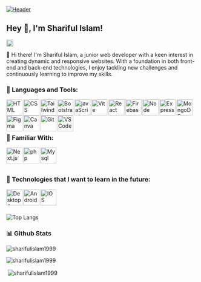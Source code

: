 [![Header](https://i.ibb.co/9hs98D6/shariful-islam.png "Header")](https://www.linkedin.com/in/shariful-islam-dev/)

## Hey 👋, I'm Shariful Islam!
<a href='https://www.linkedin.com/in/shariful-islam-dev/'><img align='left' alt="linkedin" src="https://store-images.s-microsoft.com/image/apps.31120.9007199266245564.44dc7699-748d-4c34-ba5e-d04eb48f7960.bc4172bd-63f0-455a-9acd-5457f44e4473" height='18px'/></a>
<br>


👋 Hi there! I'm Shariful Islam, a junior web developer with a keen interest in creating dynamic and responsive websites. With a foundation in both front-end and back-end technologies, I enjoy tackling new challenges and continuously learning to improve my skills.
<br>

### 🔨 Languages and Tools:
 <img align="left" src="https://user-images.githubusercontent.com/25181517/192158954-f88b5814-d510-4564-b285-dff7d6400dad.png" alt="HTML" height ="42px"/> 
 <img align="left" src="https://user-images.githubusercontent.com/25181517/183898674-75a4a1b1-f960-4ea9-abcb-637170a00a75.png" alt="CSS" height ="42px"/> 
 <img align="left" src="https://user-images.githubusercontent.com/25181517/202896760-337261ed-ee92-4979-84c4-d4b829c7355d.png" alt="Tailwind" height ="42px"/> 
 <img align="left" src="https://user-images.githubusercontent.com/25181517/183898054-b3d693d4-dafb-4808-a509-bab54cf5de34.png" alt="Bootstrap" height ="42px"/> 
 <img align="left" src="https://user-images.githubusercontent.com/25181517/117447155-6a868a00-af3d-11eb-9cfe-245df15c9f3f.png" alt="javaScript" height ="42px"/> 
 <img align="left" src="https://github-production-user-asset-6210df.s3.amazonaws.com/62091613/261395532-b40892ef-efb8-4b0e-a6b5-d1cfc2f3fc35.png" alt="Vite" height ="42px"/> 
 <img align="left" src="https://user-images.githubusercontent.com/25181517/183897015-94a058a6-b86e-4e42-a37f-bf92061753e5.png" alt="React" height ="42px"/> 
 <img align="left" src="https://user-images.githubusercontent.com/25181517/189716855-2c69ca7a-5149-4647-936d-780610911353.png" alt="Firebase" height ="42px"/> 
 <img align="left" src="https://user-images.githubusercontent.com/25181517/183568594-85e280a7-0d7e-4d1a-9028-c8c2209e073c.png" alt="Node" height ="42px"/> 
 <img align="left" src="https://user-images.githubusercontent.com/25181517/183859966-a3462d8d-1bc7-4880-b353-e2cbed900ed6.png" alt="Express" height ="42px"/> 
 <img align="left" src="https://user-images.githubusercontent.com/25181517/182884177-d48a8579-2cd0-447a-b9a6-ffc7cb02560e.png" alt="MongoDB" height ="42px"/> 
 <img align="left" src="https://user-images.githubusercontent.com/25181517/189715289-df3ee512-6eca-463f-a0f4-c10d94a06b2f.png" alt="Figma" height ="42px"/> 
 <img align="left" src="https://github-production-user-asset-6210df.s3.amazonaws.com/136815194/253220886-02494c7c-de6a-43a6-9293-6369696842ed.png" alt="Canva" height ="42px"/> 
 <img align="left" src="https://user-images.githubusercontent.com/25181517/192108372-f71d70ac-7ae6-4c0d-8395-51d8870c2ef0.png" alt="Git" height ="42px"/> 
 <img align="left" src="https://user-images.githubusercontent.com/25181517/192108891-d86b6220-e232-423a-bf5f-90903e6887c3.png" alt="VS Code" height ="42px"/> 

<br>
<br>
<br>
<br>


### 🚥 Familiar  With:
<img align="left" src="https://github.com/marwin1991/profile-technology-icons/assets/136815194/5f8c622c-c217-4649-b0a9-7e0ee24bd704" alt="Next.js" height ="42px"/> 
<img align="left" src="https://github.com/marwin1991/profile-technology-icons/assets/76662862/dbbc299a-8356-45e4-9d2e-a6c21b4569cf" alt="php" height ="42px"/> 
<img align="left" src="https://user-images.githubusercontent.com/25181517/183896128-ec99105a-ec1a-4d85-b08b-1aa1620b2046.png" alt="Mysql" height ="42px"/> 

<br>
<br>
<br>

### 🚀 Technologies that I want to learn in the future:
<img align="left" src="https://www.softintel.co.nz/wp-content/uploads/2019/05/desktop-app-development.png" alt="Desktop App" height ="42px"/> 
<img align="left" src="https://user-images.githubusercontent.com/25181517/117269608-b7dcfb80-ae58-11eb-8e66-6cc8753553f0.png" alt="Android" height ="42px"/> 
<img align="left" src="https://user-images.githubusercontent.com/25181517/121406611-a8246b80-c95e-11eb-9b11-b771486377f6.png" alt="IOS" height ="42px"/> 

<br>
<br>
<br>

![Top Langs](https://github-readme-stats.vercel.app/api/top-langs/?username=anuraghazra&hide_progress=true)

### 📊 Github Stats

<p align="left"> <img src="https://komarev.com/ghpvc/?username=sharifulislam1999&label=Profile%20views&color=0e75b6&style=flat" alt="sharifulislam1999" /> </p>
<p><img align="center" src="https://github-readme-streak-stats.herokuapp.com/?user=sharifulislam1999&" alt="sharifulislam1999" /></p>
<p>&nbsp;<img align="center" src="https://github-readme-stats.vercel.app/api?username=sharifulislam1999&show_icons=true&locale=en" alt="sharifulislam1999" /></p>



<br>
